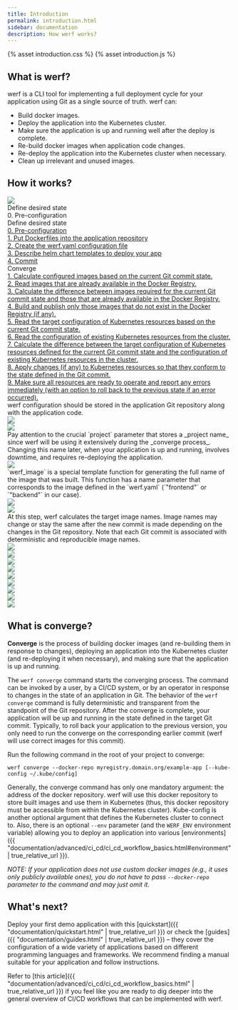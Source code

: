 ```yaml
---
title: Introduction
permalink: introduction.html
sidebar: documentation
description: How werf works?
---
```


{% asset introduction.css %}
{% asset introduction.js %}

## What is werf?

werf is a CLI tool for implementing a full deployment cycle for your application using Git as a single source of truth. werf can:

 - Build docker images.
 - Deploy the application into the Kubernetes cluster.
 - Make sure the application is up and running well after the deploy is complete.
 - Re-build docker images when application code changes.
 - Re-deploy the application into the Kubernetes cluster when necessary.
 - Clean up irrelevant and unused images.

## How it works?
<div id="introduction-presentation" class="introduction-presentation">
    <div id="introduction-presentation-controls" class="introduction-presentation__controls">
        <a href="javascript:void(0)" class="introduction-presentation__controls-nav">
            <img src="{% asset introduction/nav.svg @path %}" />
        </a>
        <div class="introduction-presentation__controls-stage">
            Define desired state
        </div>
        <div class="introduction-presentation__controls-step">
            0. Pre-configuration
        </div>
        <div class="introduction-presentation__controls-selector">
            <div class="introduction-presentation__controls-selector-stage">
                Define desired state
            </div>
            <div class="introduction-presentation__controls-selector-step">
                <a href="javascript:void(0)"
                    data-presentation-selector-option="0"
                    data-presentation-selector-stage="Define desired state">
                    0. Pre-configuration
                </a>
            </div>
            <div class="introduction-presentation__controls-selector-step">
                <a href="javascript:void(0)"
                    data-presentation-selector-option="1"
                    data-presentation-selector-stage="Define desired state">
                    1. Put Dockerfiles into the application repository
                </a>
            </div>
            <div class="introduction-presentation__controls-selector-step">
                <a href="javascript:void(0)"
                    data-presentation-selector-option="2"
                    data-presentation-selector-stage="Define desired state">
                    2. Create the werf.yaml configuration file
                </a>
            </div>
            <div class="introduction-presentation__controls-selector-step">
                <a href="javascript:void(0)"
                    data-presentation-selector-option="3"
                    data-presentation-selector-stage="Define desired state">
                    3. Describe helm chart templates to deploy your app
                </a>
            </div>
            <div class="introduction-presentation__controls-selector-step">
                <a href="javascript:void(0)"
                    data-presentation-selector-option="4"
                    data-presentation-selector-stage="Define desired state">
                    4. Commit
                </a>
            </div>
            <div class="introduction-presentation__controls-selector-stage">
                Converge
            </div>
            <div class="introduction-presentation__controls-selector-step">
                <a href="javascript:void(0)"
                    data-presentation-selector-option="5"
                    data-presentation-selector-stage="Converge">
                    1. Calculate configured images based on the current Git commit state.
                </a>
            </div>
            <div class="introduction-presentation__controls-selector-step">
                <a href="javascript:void(0)"
                    data-presentation-selector-option="6"
                    data-presentation-selector-stage="Converge">
                    2. Read images that are already available in the Docker Registry.
                </a>
            </div>
            <div class="introduction-presentation__controls-selector-step">
                <a href="javascript:void(0)"
                    data-presentation-selector-option="7"
                    data-presentation-selector-stage="Converge">
                    3. Calculate the difference between images required for the current Git commit state and those that are already available in the Docker Registry.
                </a>
            </div>
            <div class="introduction-presentation__controls-selector-step">
                <a href="javascript:void(0)"
                    data-presentation-selector-option="8"
                    data-presentation-selector-stage="Converge">
                    4. Build and publish only those images that do not exist in the Docker Registry (if any).
                </a>
            </div>
            <div class="introduction-presentation__controls-selector-step">
                <a href="javascript:void(0)"
                    data-presentation-selector-option="9"
                    data-presentation-selector-stage="Converge">
                    5. Read the target configuration of Kubernetes resources based on the current Git commit state.
                </a>
            </div>
            <div class="introduction-presentation__controls-selector-step">
                <a href="javascript:void(0)"
                    data-presentation-selector-option="10"
                    data-presentation-selector-stage="Converge">
                    6. Read the configuration of existing Kubernetes resources from the cluster.
                </a>
            </div>
            <div class="introduction-presentation__controls-selector-step">
                <a href="javascript:void(0)"
                    data-presentation-selector-option="11"
                    data-presentation-selector-stage="Converge">
                    7. Calculate the difference between the target configuration of Kubernetes resources defined for the current Git commit state and the configuration of existing Kubernetes resources in the cluster.
                </a>
            </div>
            <div class="introduction-presentation__controls-selector-step">
                <a href="javascript:void(0)"
                    data-presentation-selector-option="12"
                    data-presentation-selector-stage="Converge">
                    8. Apply changes (if any) to Kubernetes resources so that they conform to the state defined in the Git commit.
                </a>
            </div>
            <div class="introduction-presentation__controls-selector-step">
                <a href="javascript:void(0)"
                    data-presentation-selector-option="13"
                    data-presentation-selector-stage="Converge">
                    9. Make sure all resources are ready to operate and report any errors immediately (with an option to roll back to the previous state if an error occurred).
                </a>
            </div>
        </div>
    </div>
    <div class="introduction-presentation__container">
        <div class="introduction-presentation__slide">
            <div class="introduction-presentation__slide-text">
                werf configuration should be stored in the application Git repository along with the application code.
            </div>
            <img src="{% asset introduction/s-1.svg @path %}"
            class="introduction-presentation__slide-img" />
        </div>
        <div class="introduction-presentation__slide">
            <div class="introduction-presentation__slide-text"></div>
            <img src="{% asset introduction/s-2.svg @path %}"
            class="introduction-presentation__slide-img" />
        </div>
        <div class="introduction-presentation__slide">
            <div class="introduction-presentation__slide-text">
<div markdown="1">
Pay attention to the crucial `project` parameter that stores a _project name_ since werf will be using it  extensively during the _converge process_. Changing this name later, when your application is up and running, involves downtime, and requires re-deploying the application.
</div>
            </div>
            <img src="{% asset introduction/s-3.svg @path %}"
            class="introduction-presentation__slide-img" />
        </div>
        <div class="introduction-presentation__slide">
            <div class="introduction-presentation__slide-text">
<div markdown="1">
`werf_image` is a special template function for generating the full name of the image that was built. This function has a name parameter that corresponds to the image defined in the `werf.yaml` (`"frontend"` or `"backend"` in our case).
</div>
            </div>
            <img src="{% asset introduction/s-4.svg @path %}"
            class="introduction-presentation__slide-img" />
        </div>
        <div class="introduction-presentation__slide">
            <div class="introduction-presentation__slide-text"></div>
            <img src="{% asset introduction/s-5.svg @path %}"
            class="introduction-presentation__slide-img" />
        </div>
        <div class="introduction-presentation__slide">
            <div class="introduction-presentation__slide-text">
<div markdown="1">
At this step, werf calculates the target image names. Image names may change or stay the same after the new commit is made depending on the changes in the Git repository. Note that each Git commit is associated with deterministic and reproducible image names.
</div>
            </div>
            <img src="{% asset introduction/s-6.svg @path %}"
            class="introduction-presentation__slide-img" />
        </div>
        <div class="introduction-presentation__slide">
            <div class="introduction-presentation__slide-text"></div>
            <img src="{% asset introduction/s-7.svg @path %}"
            class="introduction-presentation__slide-img" />
        </div>
        <div class="introduction-presentation__slide">
            <div class="introduction-presentation__slide-text"></div>
            <img src="{% asset introduction/s-8.svg @path %}"
            class="introduction-presentation__slide-img" />
        </div>
        <div class="introduction-presentation__slide">
            <div class="introduction-presentation__slide-text"></div>
            <img src="{% asset introduction/s-9.svg @path %}"
            class="introduction-presentation__slide-img" />
        </div>
        <div class="introduction-presentation__slide">
            <div class="introduction-presentation__slide-text"></div>
            <img src="{% asset introduction/s-10.svg @path %}"
            class="introduction-presentation__slide-img" />
        </div>
        <div class="introduction-presentation__slide">
            <div class="introduction-presentation__slide-text"></div>
            <img src="{% asset introduction/s-11.svg @path %}"
            class="introduction-presentation__slide-img" />
        </div>
        <div class="introduction-presentation__slide">
            <div class="introduction-presentation__slide-text"></div>
            <img src="{% asset introduction/s-12.svg @path %}"
            class="introduction-presentation__slide-img" />
        </div>
        <div class="introduction-presentation__slide">
            <div class="introduction-presentation__slide-text">
                <div class="introduction-presentation__slide-title"></div>
            </div>
            <img src="{% asset introduction/s-13.svg @path %}"
            class="introduction-presentation__slide-img" />
        </div>
        <div class="introduction-presentation__slide">
            <div class="introduction-presentation__slide-text">
                <div class="introduction-presentation__slide-title"></div>
            </div>
            <img src="{% asset introduction/s-14.svg @path %}"
            class="introduction-presentation__slide-img" />
        </div>
    </div>
</div>

## What is converge?

**Converge** is the process of building docker images (and re-building them in response to changes), deploying an application into the Kubernetes cluster (and re-deploying it when necessary), and making sure that the application is up and running.

The `werf converge` command starts the converging process. The command can be invoked by a user, by a CI/CD system, or by an operator in response to changes in the state of an application in Git. The behavior of the `werf converge` command is fully deterministic and transparent from the standpoint of the Git repository. After the converge is complete, your application will be up and running in the state defined in the target Git commit. Typically, to roll back your application to the previous version, you only need to run the converge on the corresponding earlier commit (werf will use correct images for this commit).

Run the following command in the root of your project to converge:

```
werf converge --docker-repo myregistry.domain.org/example-app [--kube-config ~/.kube/config]
```

Generally, the converge command has only one mandatory argument: the address of the docker repository. werf will use this docker repository to store built images and use them in Kubernetes (thus, this docker repository must be accessible from within the Kubernetes cluster). Kube-config is another optional argument that defines the Kubernetes cluster to connect to. Also, there is an optional `--env` parameter (and the `WERF_ENV` environment variable) allowing you to deploy an application into various [environments]({{ "documentation/advanced/ci_cd/ci_cd_workflow_basics.html#environment" | true_relative_url }}).

_NOTE: If your application does not use custom docker images (e.g., it uses only publicly available ones), you do not have to pass `--docker-repo` parameter to the command and may just omit it._

## What's next?

Deploy your first demo application with this [quickstart]({{ "documentation/quickstart.html" | true_relative_url }}) or check the [guides]({{ "documentation/guides.html" | true_relative_url }}) – they cover the configuration of a wide variety of applications based on different programming languages and frameworks. We recommend finding a manual suitable for your application and follow instructions.

Refer to [this article]({{ "documentation/advanced/ci_cd/ci_cd_workflow_basics.html" | true_relative_url }}) if you feel like you are ready to dig deeper into the general overview of CI/CD workflows that can be implemented with werf.
